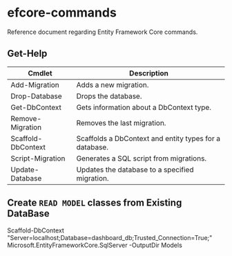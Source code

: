 # efcore-commands
Reference document regarding Entity Framework Core commands.


## Get-Help

| Cmdlet      |        Description
| ------------- | ------------- |
| Add-Migration | Adds a new migration.
| Drop-Database | Drops the database.
| Get-DbContext | Gets information about a DbContext type.
| Remove-Migration | Removes the last migration.
| Scaffold-DbContext | Scaffolds a DbContext and entity types for a database.
| Script-Migration | Generates a SQL script from migrations.
| Update-Database | Updates the database to a specified migration.



## Create `READ MODEL` classes from Existing DataBase
Scaffold-DbContext "Server=localhost;Database=dashboard_db;Trusted_Connection=True;" Microsoft.EntityFrameworkCore.SqlServer -OutputDir Models
